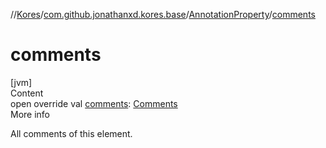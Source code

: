 //[Kores](../../index.md)/[com.github.jonathanxd.kores.base](../index.md)/[AnnotationProperty](index.md)/[comments](comments.md)



# comments  
[jvm]  
Content  
open override val [comments](comments.md): [Comments](../../com.github.jonathanxd.kores.base.comment/-comments/index.md)  
More info  


All comments of this element.

  



